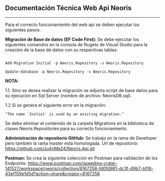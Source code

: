 ## Documentación Técnica Web Api Neoris
___
Para el correcto funcionamiento del web api se deben ejecutar los siguientes pasos:

**Migración de Base de datos (EF Code First):** Se debe ejecutar los siguientes comandos en la consola de Nugets de Visual Studio para la creación de la base de datos con su respectivas tablas:

~~~CMD

Add-Migration Initial -p Neoris.Repository -s Neoris.Repository

Update-database -p Neoris.Repository -s Neoris.Repository
~~~

**NOTA:**

1.1. Sino se desea realizar la migración se adjunta script de base datos para su ejecución en Sql Server (nombre de archivo: NeorisDB.sql). 

1.2 Si se genera el siguiente error en la migración:

~~~CMD
"The name 'Initial' is used by an existing migration."
~~~

Se debe eliminar el contenido de la carpeta Migrations en la biblioteca de clases Neoris.Repositories para su correcto funcionamiento.

**Administración de repositorio GitHub:** Se trabajo en la rama de Developer pero también la rama master está homologada.
Url de repositorio: https://github.com/Ju4nMa24/Neoris.Api.git

**Postman:** Se crea la siguiente colección en Postman para validación de los Endpoints: https://www.postman.com/speeding-crater-141527/workspace/neoris/collection/8167258-fd0fd981-dc3f-49b7-b116-43ef159e1d5d?action=share&creator=8167258
